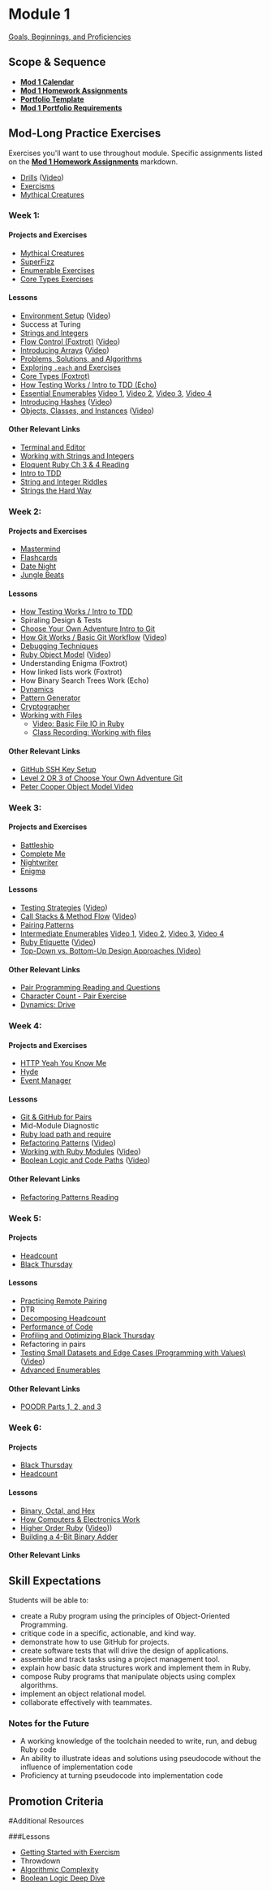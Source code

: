 # Module 1

[Goals, Beginnings, and Proficiencies](https://github.com/turingschool/lesson_plans/blob/master/ruby_01-object_oriented_programming_with_ruby/mod_1_goals.markdown)

## Scope & Sequence
* [__Mod 1 Calendar__](https://calendar.google.com/calendar/embed?src=casimircreative.com_59k8msrrc2ddhcv787vubvp0s4%40group.calendar.google.com&ctz=America/Denver)
* [__Mod 1 Homework Assignments__](https://github.com/turingschool/homework/blob/master/module-1-homework.markdown)
* [__Portfolio Template__](https://raw.githubusercontent.com/turingschool/portfolios/master/template.markdown)
* [__Mod 1 Portfolio Requirements__](https://github.com/turingschool/portfolios#module-1)

## Mod-Long Practice Exercises
Exercises you'll want to use throughout module. Specific assignments listed on the [__Mod 1 Homework Assignments__](https://github.com/turingschool/homework/blob/master/module-1-homework.markdown) markdown.
* [Drills](https://github.com/turingschool/curriculum/blob/master/source/projects/drills.markdown) ([Video](https://vimeo.com/160162922))
* [Exercisms](exercism.io/)
* [Mythical Creatures](https://github.com/turingschool/ruby-exercises/blob/master/mythical-creatures/)

### Week 1:

#### Projects and Exercises
* [Mythical Creatures](https://github.com/turingschool/ruby-exercises/blob/master/mythical-creatures/)
* [SuperFizz](https://github.com/turingschool/challenges/blob/master/super_fizz.markdown)
* [Enumerable Exercises](https://github.com/turingschool/enums-exercises)
* [Core Types Exercises](https://github.com/turingschool/ruby-exercises/tree/master/core-types)

#### Lessons

* [Environment Setup](https://github.com/turingschool/lesson_plans/blob/master/ruby_01-object_oriented_programming_with_ruby/environment_setup.markdown) ([Video](https://vimeo.com/154607937))
* Success at Turing
* [Strings and Integers](https://github.com/turingschool/lesson_plans/blob/master/ruby_01-object_oriented_programming_with_ruby/strings_and_integers.markdown)
* [Flow Control (Foxtrot)](https://github.com/turingschool/lesson_plans/blob/master/ruby_01-object_oriented_programming_with_ruby/flow_control.markdown) ([Video](https://www.youtube.com/watch?v=iZkQWR9_RpY))
* [Introducing Arrays](https://github.com/turingschool/lesson_plans/blob/master/ruby_01-object_oriented_programming_with_ruby/arrays_and_hashes.markdown) ([Video](https://www.youtube.com/watch?v=nlwU1YtQ9SU))
* [Problems, Solutions, and Algorithms](https://github.com/turingschool/lesson_plans/blob/master/ruby_01-object_oriented_programming_with_ruby/problems_solutions_algorithms.markdown)
* [Exploring `.each` and Exercises](https://github.com/turingschool/lesson_plans/blob/master/ruby_01-object_oriented_programming_with_ruby/primer_on_each.markdown)
* [Core Types (Foxtrot)](https://github.com/turingschool/ruby-exercises/tree/master/core-types)
* [How Testing Works / Intro to TDD (Echo)](https://github.com/turingschool/lesson_plans/blob/master/ruby_01-object_oriented_programming_with_ruby/how_testing_works.markdown)
* [Essential Enumerables](https://github.com/turingschool/lesson_plans/blob/master/ruby_01-object_oriented_programming_with_ruby/enumerable_methods.markdown) [Video 1](https://vimeo.com/160173522), [Video 2](https://vimeo.com/160176913), [Video 3](https://vimeo.com/160180017), [Video 4](https://vimeo.com/160182678)
* [Introducing Hashes](https://github.com/turingschool/lesson_plans/blob/master/ruby_01-object_oriented_programming_with_ruby/arrays_and_hashes.markdown) ([Video](https://www.youtube.com/watch?v=xgLtxPvJlqE))
* [Objects, Classes, and Instances](https://github.com/turingschool/lesson_plans/blob/master/ruby_01-object_oriented_programming_with_ruby/classes_instances_methods.markdown) ([Video](https://www.twitch.tv/worace/v/56378715))

#### Other Relevant Links
* [Terminal and Editor](https://github.com/turingschool/curriculum/blob/master/source/academy/workshops/terminal_and_editor.markdown)
* [Working with Strings and Integers](https://github.com/turingschool/challenges/blob/master/working_with_strings_and_integers.markdown)
* [Eloquent Ruby Ch 3 & 4 Reading](https://github.com/turingschool/challenges/blob/master/eloquent_ruby_arrays_and_strings.markdown)
* [Intro to TDD](http://tutorials.jumpstartlab.com/topics/testing/intro-to-tdd.html)
* [String and Integer Riddles](https://github.com/turingschool/challenges/blob/master/string-and-integer-riddles.markdown)
* [Strings the Hard Way](https://github.com/turingschool/challenges/blob/master/strings_the_hard_way.markdown)

### Week 2:

#### Projects and Exercises
* [Mastermind](https://github.com/turingschool/curriculum/blob/master/source/projects/mastermind.markdown)
* [Flashcards](https://github.com/turingschool/curriculum/blob/master/source/projects/flashcards.markdown)
* [Date Night](https://github.com/turingschool/curriculum/blob/master/source/projects/date_night.markdown)
* [Jungle Beats](https://github.com/turingschool/curriculum/blob/master/source/projects/jungle_beat.markdown)

#### Lessons
* [How Testing Works / Intro to TDD](https://github.com/turingschool/lesson_plans/blob/master/ruby_01-object_oriented_programming_with_ruby/how_testing_works.markdown)
* Spiraling Design & Tests
* [Choose Your Own Adventure Intro to Git](https://github.com/turingschool/lesson_plans/blob/master/ruby_01-object_oriented_programming_with_ruby/choose_your_own_adventure_intro_to_git.markdown)
* [How Git Works / Basic Git Workflow](https://github.com/turingschool/lesson_plans/blob/master/ruby_01-object_oriented_programming_with_ruby/intro_to_git.markdown) ([Video](https://vimeo.com/160822771))
* [Debugging Techniques](https://github.com/turingschool/lesson_plans/blob/master/ruby_01-object_oriented_programming_with_ruby/debugging.markdown)
* [Ruby Object Model](https://github.com/turingschool/lesson_plans/blob/master/ruby_01-object_oriented_programming_with_ruby/ruby_object_model1.markdown) ([Video](https://vimeo.com/160952993))
* Understanding Enigma (Foxtrot)
* How linked lists work (Foxtrot)
* How Binary Search Trees Work (Echo)
* [Dynamics](https://github.com/turingschool/dynamics)
* [Pattern Generator](https://github.com/turingschool/challenges/blob/master/pattern_generator.markdown)
* [Cryptographer](https://github.com/turingschool/challenges/blob/master/cryptographer.markdown)
* [Working with Files](https://github.com/turingschool/lesson_plans/blob/master/ruby_01-object_oriented_programming_with_ruby/working_with_files.markdown)
  * [Video: Basic File IO in Ruby](https://vimeo.com/130322465)
  * [Class Recording: Working with files](https://vimeo.com/162134025)

#### Other Relevant Links
* [GitHub SSH Key Setup](https://help.github.com/articles/generating-an-ssh-key/)
* [Level 2 OR 3 of Choose Your Own Adventure Git](https://github.com/turingschool/lesson_plans/blob/master/ruby_01-object_oriented_programming_with_ruby/choose_your_own_adventure_intro_to_git.markdown#level-2---intermediate-overview-and-command-line-practice)
* [Peter Cooper Object Model Video](https://github.com/turingschool/challenges/blob/master/object_model_intro.markdown)

### Week 3:

#### Projects and Exercises
* [Battleship](https://github.com/turingschool/curriculum/blob/master/source/projects/battleship.markdown)
* [Complete Me](https://github.com/turingschool/curriculum/blob/master/source/projects/complete_me.markdown)
* [Nightwriter](https://github.com/turingschool/curriculum/blob/master/source/projects/night_writer.markdown)
* [Enigma](https://github.com/turingschool/curriculum/blob/master/source/projects/enigma.markdown)

#### Lessons
* [Testing Strategies](https://github.com/turingschool/lesson_plans/blob/master/ruby_01-object_oriented_programming_with_ruby/testing_strategies_and_encapsulation.markdown) ([Video](https://vimeo.com/161526035))
* [Call Stacks & Method Flow](https://github.com/turingschool/lesson_plans/blob/master/ruby_01-object_oriented_programming_with_ruby/stacks_methods_and_program_flow.markdown) ([Video](https://vimeo.com/155902102))
* [Pairing Patterns](https://github.com/turingschool/lesson_plans/blob/master/ruby_01-object_oriented_programming_with_ruby/pairing_patterns.markdown)
* [Intermediate Enumerables](https://github.com/turingschool/lesson_plans/blob/master/ruby_01-object_oriented_programming_with_ruby/intermediate_enumerables.markdown) [Video 1](https://vimeo.com/161675625), [Video 2](https://vimeo.com/161677741), [Video 3](https://vimeo.com/161678930), [Video 4](https://vimeo.com/161680127)
* [Ruby Etiquette](https://github.com/turingschool/lesson_plans/blob/master/ruby_01-object_oriented_programming_with_ruby/ruby_project_etiquette.md) ([Video](http://vimeo.com/161695195))
* [Top-Down vs. Bottom-Up Design Approaches (Video)](https://vimeo.com/162079511)

#### Other Relevant Links
* [Pair Programming Reading and Questions](https://github.com/turingschool/challenges/blob/master/pair_programming_reading.markdown)
* [Character Count - Pair Exercise](https://github.com/turingschool/challenges/blob/master/character_count.markdown)
* [Dynamics: Drive](https://github.com/turingschool/dynamics/blob/master/drive.markdown)

### Week 4:

#### Projects and Exercises
* [HTTP Yeah You Know Me](https://github.com/turingschool/curriculum/blob/master/source/projects/http_yeah_you_know_me.markdown)
* [Hyde](https://github.com/turingschool/curriculum/blob/master/source/projects/hyde/index.markdown)
* [Event Manager](https://github.com/turingschool/curriculum/blob/master/source/projects/eventmanager.markdown)

#### Lessons
* [Git & GitHub for Pairs](https://github.com/turingschool/lesson_plans/blob/master/ruby_01-object_oriented_programming_with_ruby/git_and_github_for_pairs.markdown)
* Mid-Module Diagnostic
* [Ruby load path and require](https://github.com/turingschool/lesson_plans/blob/master/ruby_01-object_oriented_programming_with_ruby/load_path_and_require.markdown)
* [Refactoring Patterns](https://github.com/turingschool/lesson_plans/blob/master/ruby_01-object_oriented_programming_with_ruby/refactoring_patterns.markdown) ([Video](https://vimeo.com/162569190))
* [Working with Ruby Modules](https://github.com/turingschool/lesson_plans/blob/master/ruby_01-object_oriented_programming_with_ruby/modules.markdown) ([Video](https://vimeo.com/156589719))
* [Boolean Logic and Code Paths](https://github.com/turingschool/lesson_plans/blob/master/ruby_01-object_oriented_programming_with_ruby/boolean_logic.markdown) ([Video](https://vimeo.com/156637050))

#### Other Relevant Links
* [Refactoring Patterns Reading](https://github.com/turingschool/challenges/blob/master/refactoring_patterns_reading.markdown)

### Week 5:

#### Projects
* [Headcount](https://github.com/turingschool/curriculum/blob/master/source/projects/headcount.markdown)
* [Black Thursday](https://github.com/turingschool/curriculum/blob/master/source/projects/black_thursday.markdown)

#### Lessons
* [Practicing Remote Pairing](https://github.com/turingschool/lesson_plans/blob/master/ruby_01-object_oriented_programming_with_ruby/remote_pairing.md)
* DTR
* [Decomposing Headcount](https://github.com/turingschool/lesson_plans/blob/master/ruby_01-object_oriented_programming_with_ruby/decomposing_headcount.markdown)
* [Performance of Code](https://github.com/turingschool/lesson_plans/blob/master/ruby_01-object_oriented_programming_with_ruby/performance_of_code.markdown)
* [Profiling and Optimizing Black Thursday](https://vimeo.com/158380111)
* Refactoring in pairs
* [Testing Small Datasets and Edge Cases (Programming with Values)](https://github.com/turingschool/lesson_plans/blob/master/ruby_01-object_oriented_programming_with_ruby/designing_data_oriented_programs_for_testability.markdown) ([Video](https://vimeo.com/157333800))
* [Advanced Enumerables](https://github.com/turingschool/lesson_plans/blob/master/ruby_01-object_oriented_programming_with_ruby/advanced_enumerables.markdown)

#### Other Relevant Links
* [POODR Parts 1, 2, and 3](https://github.com/turingschool/lesson_plans/blob/master/ruby_01-object_oriented_programming_with_ruby/performance_of_code.markdown)

### Week 6:

#### Projects
* [Black Thursday](https://github.com/turingschool/curriculum/blob/master/source/projects/black_thursday.markdown)
* [Headcount](https://github.com/turingschool/curriculum/blob/master/source/projects/headcount.markdown)

#### Lessons
* [Binary, Octal, and Hex](https://github.com/turingschool/lesson_plans/blob/master/ruby_01-object_oriented_programming_with_ruby/number_systems.markdown)
* [How Computers & Electronics Work](https://github.com/turingschool/lesson_plans/blob/master/ruby_01-object_oriented_programming_with_ruby/how_computers_work.markdown)
* [Higher Order Ruby](https://github.com/turingschool/lesson_plans/blob/master/ruby_01-object_oriented_programming_with_ruby/higher_order_ruby.markdown) ([Video](https://vimeo.com/158113154)))
* [Building a 4-Bit Binary Adder](https://github.com/turingschool/lesson_plans/blob/master/ruby_01-object_oriented_programming_with_ruby/four_bit_binary_adder.markdown)

#### Other Relevant Links

## Skill Expectations

Students will be able to:

* create a Ruby program using the principles of Object-Oriented Programming.
* critique code in a specific, actionable, and kind way.
* demonstrate how to use GitHub for projects.
* create software tests that will drive the design of applications.
* assemble and track tasks using a project management tool.
* explain how basic data structures work and implement them in Ruby.
* compose Ruby programs that manipulate objects using complex algorithms.
* implement an object relational model.
* collaborate effectively with teammates.

### Notes for the Future

* A working knowledge of the toolchain needed to write, run, and debug Ruby code
* An ability to illustrate ideas and solutions using pseudocode without the influence of implementation code
* Proficiency at turning pseudocode into implementation code

## Promotion Criteria

#Additional Resources

###Lessons

* [Getting Started with Exercism](http://exercism.io)
* Throwdown
* [Algorithmic Complexity](https://github.com/turingschool/lesson_plans/blob/master/ruby_01-object_oriented_programming_with_ruby/algorthmic_complexity.markdown)
* [Boolean Logic Deep Dive](https://github.com/turingschool/lesson_plans/blob/master/ruby_01-object_oriented_programming_with_ruby/boolean_logic.markdown)
